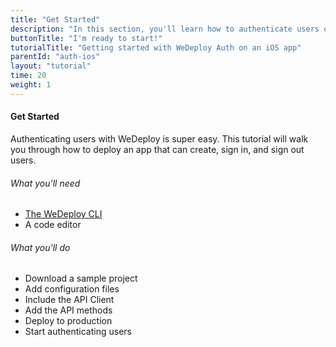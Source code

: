 ```yaml
---
title: "Get Started"
description: "In this section, you'll learn how to authenticate users on an iOS app using the WeDeploy Swift API Client."
buttonTitle: "I'm ready to start!"
tutorialTitle: "Getting started with WeDeploy Auth on an iOS app"
parentId: "auth-ios"
layout: "tutorial"
time: 20
weight: 1
---
```


#### Get Started

Authenticating users with WeDeploy is super easy. This tutorial will walk you through how to deploy an app that can create, sign in, and sign out users.

###### What you'll need

<ul class="checklist">
	<li><a href="https://wedeploy.com/docs/intro/using-the-command-line/" target="_blank">The WeDeploy CLI</a></li>
	<li>A code editor</li>
</ul>

###### What you'll do

<ul class="checklist">
	<li>Download a sample project</li>
	<li>Add configuration files</li>
	<li>Include the API Client</li>
	<li>Add the API methods</li>
	<li>Deploy to production</li>
	<li>Start authenticating users</li>
</ul>

